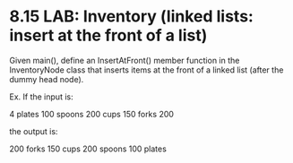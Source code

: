 # 8.15 LAB: Inventory (linked lists: insert at the front of a list)

Given main(), define an InsertAtFront() member function in the InventoryNode class that inserts items at the front of a linked list (after the dummy head node).

Ex. If the input is:

4
plates 100
spoons 200
cups 150
forks 200

the output is:

200 forks
150 cups
200 spoons
100 plates

